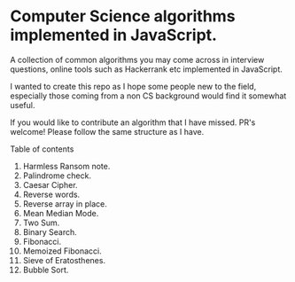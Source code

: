 # Computer Science algorithms implemented in JavaScript.

A collection of common algorithms you may come across in interview questions, online tools such as Hackerrank etc implemented in JavaScript.

I wanted to create this repo as I hope some people new to the field, especially those coming from a non CS background would find it somewhat useful.

If you would like to contribute an algorithm that I have missed. PR's welcome! Please follow the same structure as I have.

Table of contents

1.  Harmless Ransom note.
2.  Palindrome check.
3.  Caesar Cipher.
4.  Reverse words.
5.  Reverse array in place.
6.  Mean Median Mode.
7.  Two Sum.
8.  Binary Search.
9.  Fibonacci.
10. Memoized Fibonacci.
11. Sieve of Eratosthenes.
12. Bubble Sort.
